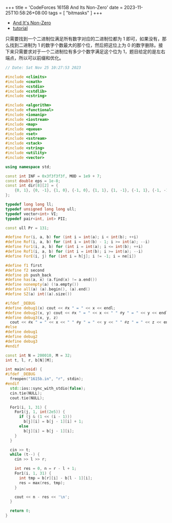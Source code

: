 +++
title = 'CodeForces 1615B And Its Non-Zero'
date = 2023-11-25T10:58:26+08:00
tags = [
    "bitmasks"
]
+++

- [And It's Non-Zero](https://vjudge.net/problem/CodeForces-1615b)
- [tutorial](https://codeforces.com/blog/entry/98253)

只需要找到一个二进制位满足所有数字对应的二进制位都为 1 即可，如果没有，那么找到二进制为 1 的数字个数最大的那个位，然后把这位上为 0 的数字删除。接下来只需要求对于一个二进制位有多少个数字满足这个位为 1，题目给定的是左右端点，所以可以前缀和优化。

```cpp
// Date: Sat Nov 25 10:27:53 2023

#include <climits>
#include <cmath>
#include <cstdio>
#include <cstdlib>
#include <cstring>

#include <algorithm>
#include <functional>
#include <iomanip>
#include <iostream>
#include <map>
#include <queue>
#include <set>
#include <sstream>
#include <stack>
#include <string>
#include <utility>
#include <vector>

using namespace std;

const int INF = 0x3f3f3f3f, MOD = 1e9 + 7;
const double eps = 1e-8;
const int dir[8][2] = {
    {0, 1}, {0, -1}, {1, 0}, {-1, 0}, {1, 1}, {1, -1}, {-1, 1}, {-1, -1},
};

typedef long long ll;
typedef unsigned long long ull;
typedef vector<int> VI;
typedef pair<int, int> PII;

const ull Pr = 131;

#define For(i, a, b) for (int i = int(a); i < int(b); ++i)
#define Rof(i, a, b) for (int i = int(b) - 1; i >= int(a); --i)
#define For1(i, a, b) for (int i = int(a); i <= int(b); ++i)
#define Rof1(i, a, b) for (int i = int(b); i >= int(a); --i)
#define ForE(i, j) for (int i = h[j]; i != -1; i = ne[i])

#define f1 first
#define f2 second
#define pb push_back
#define has(a, x) (a.find(x) != a.end())
#define nonempty(a) (!a.empty())
#define all(a) (a).begin(), (a).end()
#define SZ(a) int((a).size())

#ifdef _DEBUG
#define debug1(x) cout << #x " = " << x << endl;
#define debug2(x, y) cout << #x " = " << x << " " #y " = " << y << endl;
#define debug3(x, y, z)                                                        \
  cout << #x " = " << x << " " #y " = " << y << " " #z " = " << z << endl;
#else
#define debug1
#define debug2
#define debug3
#endif

const int N = 200010, M = 32;
int t, l, r, b[N][M];

int main(void) {
#ifdef _DEBUG
  freopen("1615b.in", "r", stdin);
#endif
  std::ios::sync_with_stdio(false);
  cin.tie(NULL);
  cout.tie(NULL);

  For1(i, 1, 31) {
    For1(j, 1, int(2e5)) {
      if (j & (1 << (i - 1)))
        b[j][i] = b[j - 1][i] + 1;
      else
        b[j][i] = b[j - 1][i];
    }
  }

  cin >> t;
  while (t--) {
    cin >> l >> r;

    int res = 0, n = r - l + 1;
    For1(i, 1, 31) {
      int tmp = b[r][i] - b[l - 1][i];
      res = max(res, tmp);
    }

    cout << n - res << '\n';
  }

  return 0;
}
```